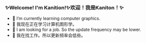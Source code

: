 ### ✨Welcome! I'm Kanition!✨欢迎！我是Kaniton！✨

- 🌱 I’m currently learning computer graphics.
- 🌱 我现在正在学习计算机图形学。
- 🔭 I am looking for a job. So the update frequency may be lower.
- 🔭 我在找工作。所以更新频率会低些。
<!--
**kanition/kanition** is a ✨ _special_ ✨ repository because its `README.md` (this file) appears on your GitHub profile.

Here are some ideas to get you started:

- 🔭 I’m currently working on ...
- 🌱 I’m currently learning ...
- 👯 I’m looking to collaborate on ...
- 🤔 I’m looking for help with ...
- 💬 Ask me about ...
- 📫 How to reach me: ...
- 😄 Pronouns: ...
- ⚡ Fun fact: ...
-->
